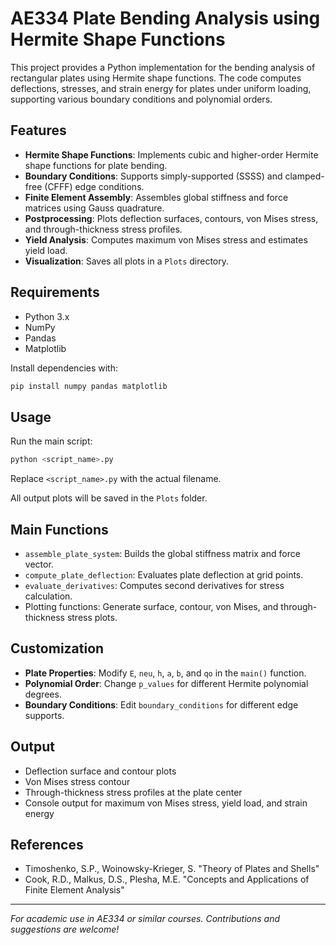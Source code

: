 # AE334 Plate Bending Analysis using Hermite Shape Functions

This project provides a Python implementation for the bending analysis of rectangular plates using Hermite shape functions. The code computes deflections, stresses, and strain energy for plates under uniform loading, supporting various boundary conditions and polynomial orders.

## Features

- **Hermite Shape Functions**: Implements cubic and higher-order Hermite shape functions for plate bending.
- **Boundary Conditions**: Supports simply-supported (SSSS) and clamped-free (CFFF) edge conditions.
- **Finite Element Assembly**: Assembles global stiffness and force matrices using Gauss quadrature.
- **Postprocessing**: Plots deflection surfaces, contours, von Mises stress, and through-thickness stress profiles.
- **Yield Analysis**: Computes maximum von Mises stress and estimates yield load.
- **Visualization**: Saves all plots in a `Plots` directory.

## Requirements

- Python 3.x
- NumPy
- Pandas
- Matplotlib

Install dependencies with:
```bash
pip install numpy pandas matplotlib
```

## Usage

Run the main script:
```bash
python <script_name>.py
```
Replace `<script_name>.py` with the actual filename.

All output plots will be saved in the `Plots` folder.

## Main Functions

- `assemble_plate_system`: Builds the global stiffness matrix and force vector.
- `compute_plate_deflection`: Evaluates plate deflection at grid points.
- `evaluate_derivatives`: Computes second derivatives for stress calculation.
- Plotting functions: Generate surface, contour, von Mises, and through-thickness stress plots.

## Customization

- **Plate Properties**: Modify `E`, `neu`, `h`, `a`, `b`, and `qo` in the `main()` function.
- **Polynomial Order**: Change `p_values` for different Hermite polynomial degrees.
- **Boundary Conditions**: Edit `boundary_conditions` for different edge supports.

## Output

- Deflection surface and contour plots
- Von Mises stress contour
- Through-thickness stress profiles at the plate center
- Console output for maximum von Mises stress, yield load, and strain energy

## References

- Timoshenko, S.P., Woinowsky-Krieger, S. "Theory of Plates and Shells"
- Cook, R.D., Malkus, D.S., Plesha, M.E. "Concepts and Applications of Finite Element Analysis"

---

*For academic use in AE334 or similar courses. Contributions and suggestions are welcome!*